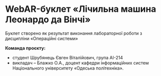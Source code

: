# WebAR-буклет «Лічильна машина Леонардо да Вінчі»
Буклет створено як результат виконання лабораторної роботи з дисципліни
«Операційні системи»

**Команда проєкту:**
+ студент Шрубянець Євген Віталійович, група АІ-214
+ викладач – Блажко О.А., доцент кафедри інформаційних систем Національного
університету «Одеська політехніка».
